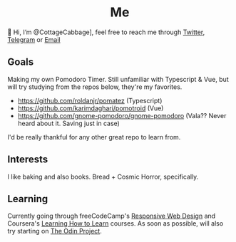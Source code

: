 <h1 align='center'>Me</h1>

👋 Hi, I’m @CottageCabbage], feel free to reach me through [Twitter](https://twitter.com/CottageCabbage), [Telegram](https://t.me/CottageCabbage) or [Email](mail:CottageCabbage@protonmail.com)

## Goals
Making my own Pomodoro Timer. Still unfamiliar with Typescript & Vue, but will try studying from the repos below, they're my favorites.
+ https://github.com/roldanjr/pomatez (Typescript)
+ https://github.com/karimdaghari/pomotroid (Vue)
+ https://github.com/gnome-pomodoro/gnome-pomodoro (Vala?? Never heard about it. Saving just in case)

I'd be really thankful for any other great repo to learn from.

## Interests
I like baking and also books. Bread + Cosmic Horror, specifically. 

## Learning
Currently going through freeCodeCamp's [Responsive Web Design](https://www.freecodecamp.org/learn/responsive-web-design/) and Coursera's [Learning How to Learn](https://www.coursera.org/learn/learning-how-to-learn) courses. As soon as possible, will also try starting on [The Odin Project](https://www.theodinproject.com/).

